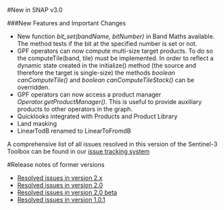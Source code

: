 #New in SNAP v3.0

###New Features and Important Changes
* New function *bit_set(bandName, bitNumber)* in Band Maths available. The method tests if the bit at 
the specified number is set or not.
* GPF operators can now compute multi-size target products. To do so the computeTile(band, tile) must 
be implemented. In order to reflect a dynamic state created in the initialize() method (the source 
and therefore the target is single-size) the methods *boolean canComputeTile()* and 
*boolean canComputeTileStack()* can be overridden.
* GPF operators can now access a product manager *Operator.getProductManager()*. This is useful to 
provide auxiliary products to other operators in the graph. 
* Quicklooks integrated with Products and Product Library
* Land masking
* LinearTodB renamed to LinearToFromdB

A comprehensive list of all issues resolved in this version of the Sentinel-3 Toolbox can be found in our 
[issue tracking system](https://senbox.atlassian.net/projects/SNAP/versions/11000)

#Release notes of former versions

* [Resolved issues in version 2.x](https://senbox.atlassian.net/projects/SNAP/versions/11001)
* [Resolved issues in version 2.0](https://senbox.atlassian.net/projects/SNAP/versions/10200)
* [Resolved issues in version 2.0 beta](https://senbox.atlassian.net/projects/SNAP/versions/10901)
* [Resolved issues in version 1.0.1](https://senbox.atlassian.net/projects/SNAP/versions/10203)


